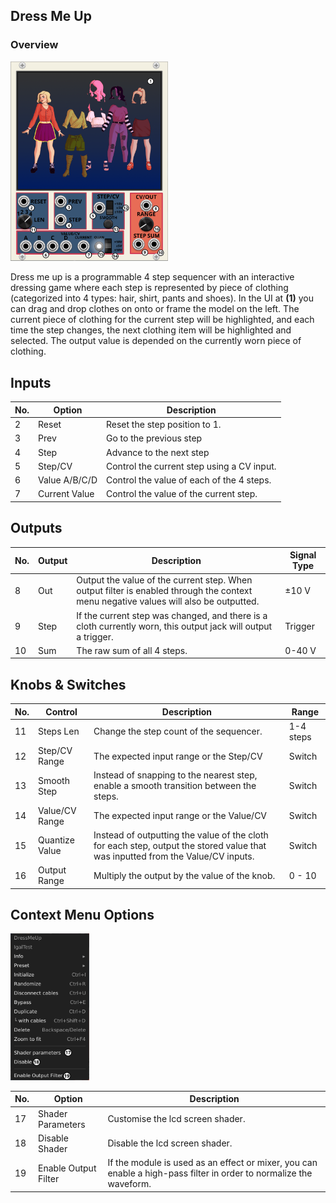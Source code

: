 ## Dress Me Up

### Overview


<img src="https://github.com/Shtrompel/BGal256ModulesDocs/blob/main/DressMeUp.png?raw=true" style="width:50%;">

Dress me up is a programmable 4 step sequencer with an interactive dressing game where each step is represented by piece of clothing (categorized into 4 types: hair, shirt, pants and shoes).
In the UI at **(1)** you can drag and drop clothes on onto or frame the model on the left. The current piece of clothing for the current step will be highlighted, and each time the step changes, the next clothing item will be highlighted and selected.
The output value is depended on the currently worn piece of clothing.


## Inputs


| No. | Option | Description  |
| --- | --------------------------------- | ------------------------------------------------------------------------------------------------- |
| 2   | Reset        | Reset the step position to 1.            | Trigger     |
| 3   | Prev       | Go to the previous step        | Trigger     |
| 4   | Step       | Advance to the next step   | Trigger     |
| 5   | Step/CV      | Control the current step using a CV input.    | Range depends on **(12)** |
| 6   | Value A/B/C/D        | Control the value of each of the 4 steps. |  Range depends on **(14)**  |
| 7   | Current Value           | Control the value of the current step.         |  Range depends on  **(14)**  |

## Outputs

| No. | Output             | Description                              | Signal Type |
| --- | ------------------ | ---------------------------------------- | ----------- |
| 8  | Out  | Output the value of the current step. When output filter is enabled through the context menu negative values will also be outputted. | ±10 V     |
| 9  | Step | If the current step was changed, and there is a cloth currently worn, this output jack will output a trigger.          | Trigger     |
| 10  | Sum | The raw sum of all 4 steps.          | 0-40 V     |

## Knobs & Switches

| No. | Control        | Description                                            | Range             |
| --- | -------------- | ------------------------------------------------------ | ----------------- |
| 11  | Steps Len            | Change the step count of the sequencer.                              | 1-4 steps         |
| 12  | Step/CV Range | The expected input range or the Step/CV  | Switch |
| 13  | Smooth Step  | Instead of snapping to the nearest step, enable a smooth transition between the steps.      | Switch     |
| 14  | Value/CV Range | The expected input range or the Value/CV  | Switch |
| 15  | Quantize Value  | Instead of outputting the value of the cloth for each step, output the stored value that was inputted from the Value/CV inputs. | Switch     |
| 16  | Output Range  | Multiply the output by the value of the knob. | 0 - 10 |

## Context Menu Options

<img src="https://github.com/Shtrompel/BGal256ModulesDocs/blob/main/DressMeUpContext.png?raw=true" style="width:25%;">

| No. | Option | Description  |
| --- | --------------------------------- | ------------------------------------------------------------------------------------------------- |
| 17  | Shader Parameters  | Customise the lcd screen shader. |
| 18  | Disable Shader | Disable the lcd screen shader. |
| 19  | Enable Output Filter | If the module is used as an effect or mixer, you can enable a high-pass filter in order to normalize the waveform. |

